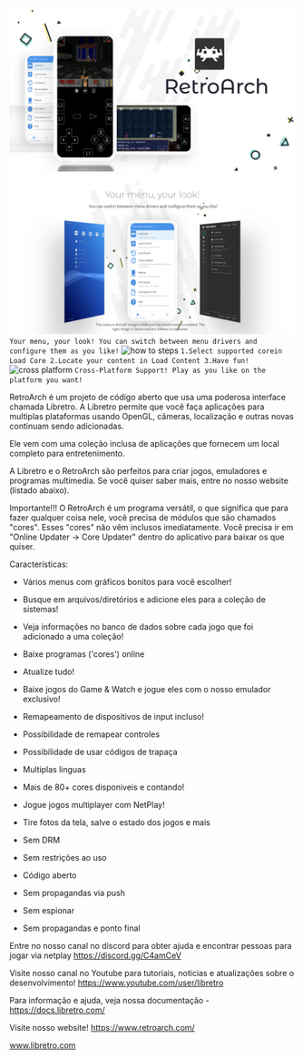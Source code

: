 ![promo](media/main/promo.png)
![menus](media/main/menus.png)
```Your menu, your look! You can switch between menu drivers and configure them as you like!```
![how to steps](media/main/how-to.png)
```1.Select supported corein Load Core 2.Locate your content in Load Content 3.Have fun!```
![cross platform](media/main/cross-platform.png)
```Cross-Platform Support! Play as you like on the platform you want!```

RetroArch é um projeto de código aberto que usa uma poderosa interface chamada Libretro. A Libretro permite que você faça aplicações para multiplas plataformas usando OpenGL, câmeras, localização e outras novas continuam sendo adicionadas.

Ele vem com uma coleção inclusa de aplicações que fornecem um local completo para entretenimento.

A Libretro e o RetroArch são perfeitos para criar jogos, emuladores e programas multimedia. Se você quiser saber mais, entre no nosso website (listado abaixo).

Importante!!!
O RetroArch é um programa versátil, o que significa que para fazer qualquer coisa nele, você precisa de módulos que são chamados "cores". Esses "cores" não vêm inclusos imediatamente. Você precisa ir em "Online Updater -> Core Updater" dentro do aplicativo para baixar os que quiser.

Características:
* Vários menus com gráficos bonitos para você escolher!
* Busque em arquivos/diretórios e adicione eles para a coleção de sistemas!
* Veja informações no banco de dados sobre cada jogo que foi adicionado a uma coleção!
* Baixe programas ('cores') online
* Atualize tudo!
* Baixe jogos do Game & Watch e jogue eles com o nosso emulador exclusivo!
* Remapeamento de dispositivos de input incluso!
* Possibilidade de remapear controles
* Possibilidade de usar códigos de trapaça
* Multiplas linguas
* Mais de 80+ cores disponiveis e contando!
* Jogue jogos multiplayer com NetPlay!
* Tire fotos da tela, salve o estado dos jogos e mais

* Sem DRM
* Sem restrições ao uso
* Código aberto
* Sem propagandas via push
* Sem espionar
* Sem propagandas e ponto final

Entre no nosso canal no discord para obter ajuda e encontrar pessoas para jogar via netplay
https://discord.gg/C4amCeV

Visite nosso canal no Youtube para tutoriais, noticias e atualizações sobre o desenvolvimento!
https://www.youtube.com/user/libretro

Para informação e ajuda, veja nossa documentação -
https://docs.libretro.com/

Visite nosso website!
https://www.retroarch.com/

www.libretro.com
